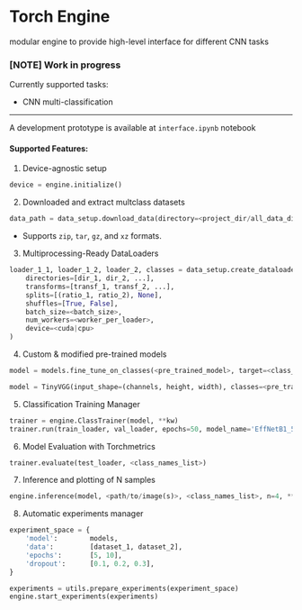 # Torch Engine
modular engine to provide high-level interface for different CNN tasks

### [NOTE] Work in progress
Currently supported tasks:
* CNN multi-classification
___

A development prototype is available at `interface.ipynb` notebook

#### Supported Features:

1. Device-agnostic setup

```Python
device = engine.initialize()
```

2. Downloaded and extract multclass datasets

```Python
data_path = data_setup.download_data(directory=<project_dir/all_data_directory>, url=<url/to/file.zip*>, dataset_name=<dataset_name>)
```
* Supports `zip`, `tar`, `gz`, and `xz` formats.

3. Multiprocessing-Ready DataLoaders

```Python
loader_1_1, loader_1_2, loader_2, classes = data_setup.create_dataloaders(
    directories=[dir_1, dir_2, ...], 
    transforms=[transf_1, transf_2, ...], 
    splits=[(ratio_1, ratio_2), None], 
    shuffles=[True, False],
    batch_size=<batch_size>, 
    num_workers=<worker_per_loader>, 
    device=<cuda|cpu>
)
```

4. Custom & modified pre-trained models

```Python
model = models.fine_tune_on_classes(<pre_trained_model>, target=<class_names_list>, input_size=(height, width), **kw)

model = TinyVGG(input_shape=(channels, height, width), classes=<pre_trained_model>, **kw)
```

5. Classification Training Manager

```Python
trainer = engine.ClassTrainer(model, **kw)
trainer.run(train_loader, val_loader, epochs=50, model_name='EffNetB1_50e', **kw)
```

6. Model Evaluation with Torchmetrics

```Python
trainer.evaluate(test_loader, <class_names_list>)
```

7. Inference and plotting of N samples

```Python
engine.inference(model, <path/to/image(s)>, <class_names_list>, n=4, **kw)
```
8. Automatic experiments manager

```Python
experiment_space = {
    'model':        models,
    'data':         [dataset_1, dataset_2],
    'epochs':       [5, 10],
    'dropout':      [0.1, 0.2, 0.3],
}

experiments = utils.prepare_experiments(experiment_space)
engine.start_experiments(experiments)
```
